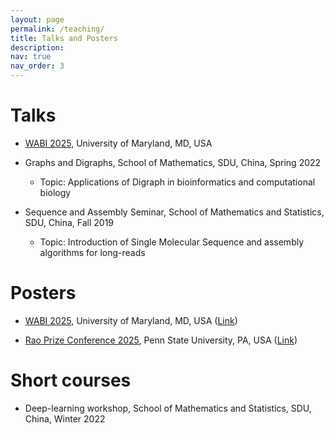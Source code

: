 ```yaml
---
layout: page
permalink: /teaching/
title: Talks and Posters
description:
nav: true
nav_order: 3
---
```


# Talks

- [WABI 2025](https://wabiconf.github.io/2025/talks/talk16/), University of Maryland, MD, USA
  
- Graphs and Digraphs, School of Mathematics, SDU, China, Spring 2022
  - Topic&#58; Applications of Digraph in bioinformatics and computational biology
  
- Sequence and Assembly Seminar, School of Mathematics and Statistics, SDU, China, Fall 2019
  - Topic&#58; Introduction of Single Molecular Sequence and assembly algorithms for long-reads
    
# Posters

- [WABI 2025](https://wabiconf.github.io/2025/), University of Maryland, MD, USA ([Link](https://drive.google.com/file/d/1trf63B1OYMC7GK9jsXyuA91AJOssHHEn/view?usp=drive_link))
  
- [Rao Prize Conference 2025](https://science.psu.edu/stat/2025-rao-prize-conference), Penn State University, PA, USA ([Link](https://drive.google.com/file/d/1trf63B1OYMC7GK9jsXyuA91AJOssHHEn/view?usp=drive_link))

# Short courses

- Deep-learning workshop, School of Mathematics and Statistics, SDU, China, Winter 2022
